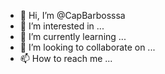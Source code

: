 - 👋 Hi, I’m @CapBarbosssa
- 👀 I’m interested in ...
- 🌱 I’m currently learning ...
- 💞️ I’m looking to collaborate on ...
- 📫 How to reach me ...

<!---
CapBarbosssa/CapBarbosssa is a ✨ special ✨ repository because its `README.md` (this file) appears on your GitHub profile.
You can click the Preview link to take a look at your changes.
--->
